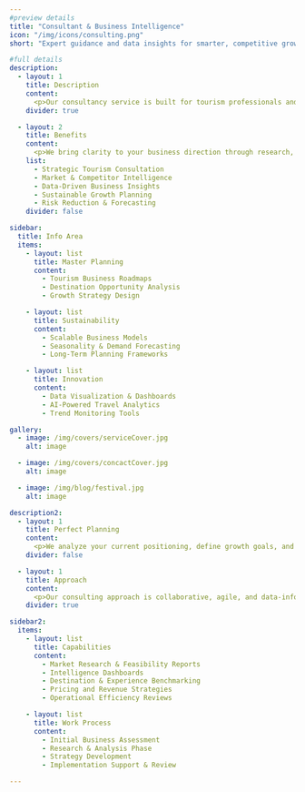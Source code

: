 ```yaml
---
#preview details
title: "Consultant & Business Intelligence"
icon: "/img/icons/consulting.png"
short: "Expert guidance and data insights for smarter, competitive growth in tourism businesses."

#full details
description:
  - layout: 1
    title: Description
    content:
      <p>Our consultancy service is built for tourism professionals and organizations seeking strategic growth. We offer deep market research, destination intelligence, and data-backed recommendations tailored to your unique business goals. By leveraging tourism trends, traveler behaviors, and digital tools, we help you make informed decisions, optimize operations, and scale with confidence. Whether you're starting a new venture or improving an existing one, our team delivers actionable guidance that drives real impact.</p>
    divider: true

  - layout: 2
    title: Benefits
    content:
      <p>We bring clarity to your business direction through research, analytics, and expert insights. Our services are crafted to identify new opportunities, minimize risk, and increase your tourism brand’s efficiency and competitiveness. You gain a clear roadmap to make faster, smarter, and more sustainable business decisions.</p>
    list:
      - Strategic Tourism Consultation
      - Market & Competitor Intelligence
      - Data-Driven Business Insights
      - Sustainable Growth Planning
      - Risk Reduction & Forecasting
    divider: false

sidebar:
  title: Info Area
  items:
    - layout: list
      title: Master Planning
      content:
        - Tourism Business Roadmaps
        - Destination Opportunity Analysis
        - Growth Strategy Design

    - layout: list
      title: Sustainability
      content:
        - Scalable Business Models
        - Seasonality & Demand Forecasting
        - Long-Term Planning Frameworks

    - layout: list
      title: Innovation
      content:
        - Data Visualization & Dashboards
        - AI-Powered Travel Analytics
        - Trend Monitoring Tools

gallery:
  - image: /img/covers/serviceCover.jpg
    alt: image

  - image: /img/covers/concactCover.jpg
    alt: image

  - image: /img/blog/festival.jpg
    alt: image

description2:
  - layout: 1
    title: Perfect Planning
    content:
      <p>We analyze your current positioning, define growth goals, and create tailored strategies based on market intelligence. With a focus on your tourism niche, we help you unlock new potential—be it through better product alignment, smarter pricing, or operational improvements.</p>
    divider: false

  - layout: 1
    title: Approach
    content:
      <p>Our consulting approach is collaborative, agile, and data-informed. We combine your domain expertise with our technical and strategic knowledge, delivering insights through reports, dashboards, and advisory sessions. We guide you through every stage of planning, monitoring, and scaling sustainably.</p>
    divider: true

sidebar2:
  items:
    - layout: list
      title: Capabilities
      content:
        - Market Research & Feasibility Reports
        - Intelligence Dashboards
        - Destination & Experience Benchmarking
        - Pricing and Revenue Strategies
        - Operational Efficiency Reviews

    - layout: list
      title: Work Process
      content:
        - Initial Business Assessment
        - Research & Analysis Phase
        - Strategy Development
        - Implementation Support & Review

---
```

